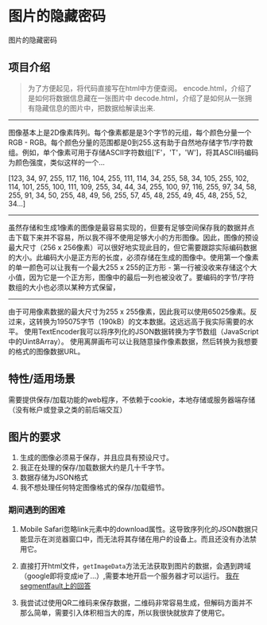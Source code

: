 # 图片的隐藏密码

图片的隐藏密码

## 项目介绍

>为了方便起见，将代码直接写在html中方便查阅。
encode.html，介绍了是如何将数据信息藏在一张图片中
decode.html，介绍了是如何从一张拥有隐藏信息的图片中，把数据给解读出来.

---

图像基本上是2D像素阵列。每个像素都是是3个字节的元组，每个颜色分量一个RGB - RGB。每个颜色分量的范围都是0到255.这有助于自然地存储字节/字符数组。例如，单个像素可用于存储ASCII字符数组['F'，'T'，'W']，将其ASCII码编码为颜色强度，类似这样的一个...


[123, 34, 97, 255, 117, 116, 104, 255, 111, 114, 34, 255, 58, 34, 105, 255, 102, 114, 101, 255, 100, 111, 109, 255, 34, 44, 34, 255, 100, 97, 116, 255, 97, 34, 58, 255, 91, 34, 50, 255, 48, 49, 56, 255, 57, 45, 48, 255, 49, 45, 48, 255, 52, 34...]

---

虽然存储和生成1像素的图像是最容易实现的，但要有足够空间保存我的数据并点击下载下来并不容易，所以我不得不使用足够大小的方形图像。因此，图像的预设最大尺寸（256 x 256像素）可以很好地实现此目的，但它需要跟踪实际编码数据的大小。此编码大小是正方形的长度，必须存储在生成的图像中。使用第一个像素的单一颜色可以让我有一个最大255 x 255的正方形 - 第一行被没收来存储这个大小值，因为它是一个正方形，图像中的最后一列也被没收了。要编码的字节/字符数组的大小也必须以某种方式保留，

---

由于可用像素数据的最大尺寸为255 x 255像素，因此我可以使用65025像素。反过来，这转换为195075字节（190kB）的文本数据。这远远高于我实际需要的水平。
使用TextEncoder我可以将序列化的JSON数据转换为字节数组（JavaScript中的Uint8Array）。
使用离屏画布可以让我随意操作像素数据，然后转换为我想要的格式的图像数据URL。



## 特性/适用场景

需要提供保存/加载功能的web程序，不依赖于cookie，本地存储或服务器端存储（没有帐户或登录之类的前后端交互）

## 图片的要求

1. 生成的图像必须易于保存，并且应具有预设尺寸。
2. 我正在处理的保存/加载数据大约是几十千字节。
3. 数据存储为JSON格式
4. 我不想处理任何特定图像格式的保存/加载细节。


### 期间遇到的困难

1. Mobile Safari忽略link元素中的download属性。这导致序列化的JSON数据只能显示在浏览器窗口中，而无法将其存储在用户的设备上。而且还没有办法禁用它。

2. 直接打开html文件，`getImageData`方法无法获取到图片的数据，会遇到跨域（google即将变成ie了...）,需要本地开启一个服务器才可以运行。  [我在segmentfault上的回答](https://segmentfault.com/q/1010000005106685)

3. 我尝试过使用QR二维码来保存数据，二维码非常容易生成，但解码方面并不那么简单，需要引入体积相当大的库，所以我很快就放弃了使用它。